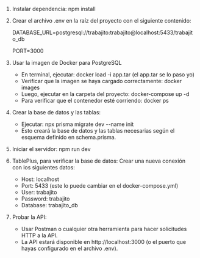 


1. Instalar dependencia: 
   npm install

2. Crear el archivo .env en la raíz del proyecto con el siguiente contenido:

   DATABASE_URL=postgresql://trabajito:trabajito@localhost:5433/trabajito_db
   
   PORT=3000


4. Usar la imagen de Docker para PostgreSQL

   - En terminal, ejecutar: docker load -i app.tar    (el app.tar se lo paso yo)
   - Verificar que la imagen se haya cargado correctamente: docker images
   - Luego, ejecutar en la carpeta del proyecto: docker-compose up -d
   - Para verificar que el contenedor esté corriendo: docker ps


5. Crear la base de datos y las tablas:

   - Ejecutar: npx prisma migrate dev --name init
   - Esto creará la base de datos y las tablas necesarias según el esquema definido en schema.prisma.


6. Iniciar el servidor:
   npm run dev

7. TablePlus, para verificar la base de datos: Crear una nueva conexión con los siguientes datos:
   - Host: localhost
   - Port: 5433   (este lo puede cambiar en el docker-compose.yml)
   - User: trabajito
   - Password: trabajito
   - Database: trabajito_db

8. Probar la API:
   - Usar Postman o cualquier otra herramienta para hacer solicitudes HTTP a la API.
   - La API estará disponible en http://localhost:3000 (o el puerto que hayas configurado en el archivo .env).
